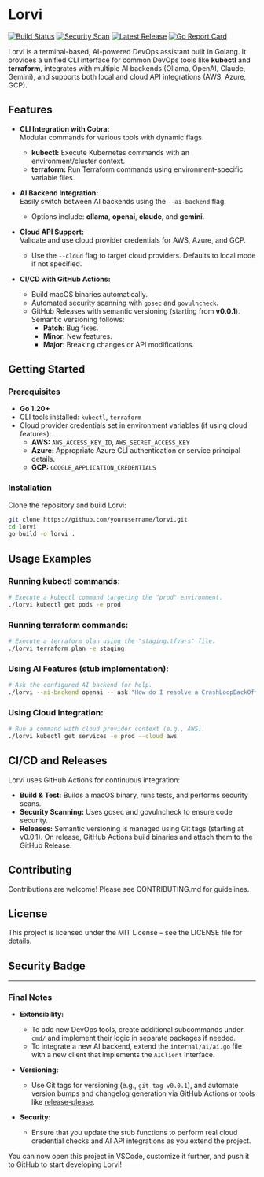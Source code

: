 # Lorvi

[![Build Status](https://github.com/muzaparoff/lorvi/actions/workflows/build.yml/badge.svg)](https://github.com/muzaparoff/lorvi/actions)
[![Security Scan](https://img.shields.io/badge/Security-passing-brightgreen)](#)
[![Latest Release](https://img.shields.io/github/v/release/muzaparoff/lorvi)](https://github.com/muzaparoff/lorvi/releases)
[![Go Report Card](https://goreportcard.com/badge/github.com/muzaparoff/lorvi)](https://goreportcard.com/report/github.com/muzaparoff/lorvi)

Lorvi is a terminal-based, AI-powered DevOps assistant built in Golang. It provides a unified CLI interface for common DevOps tools like **kubectl** and **terraform**, integrates with multiple AI backends (Ollama, OpenAI, Claude, Gemini), and supports both local and cloud API integrations (AWS, Azure, GCP).

## Features

- **CLI Integration with Cobra:**  
  Modular commands for various tools with dynamic flags.
  - **kubectl:** Execute Kubernetes commands with an environment/cluster context.
  - **terraform:** Run Terraform commands using environment-specific variable files.

- **AI Backend Integration:**  
  Easily switch between AI backends using the `--ai-backend` flag.
  - Options include: **ollama**, **openai**, **claude**, and **gemini**.

- **Cloud API Support:**  
  Validate and use cloud provider credentials for AWS, Azure, and GCP.
  - Use the `--cloud` flag to target cloud providers. Defaults to local mode if not specified.

- **CI/CD with GitHub Actions:**  
  - Build macOS binaries automatically.
  - Automated security scanning with `gosec` and `govulncheck`.
  - GitHub Releases with semantic versioning (starting from **v0.0.1**).  
  Semantic versioning follows:
    - **Patch**: Bug fixes.
    - **Minor**: New features.
    - **Major**: Breaking changes or API modifications.

## Getting Started

### Prerequisites

- **Go 1.20+**
- CLI tools installed: `kubectl`, `terraform`
- Cloud provider credentials set in environment variables (if using cloud features):
  - **AWS:** `AWS_ACCESS_KEY_ID`, `AWS_SECRET_ACCESS_KEY`
  - **Azure:** Appropriate Azure CLI authentication or service principal details.
  - **GCP:** `GOOGLE_APPLICATION_CREDENTIALS`

### Installation

Clone the repository and build Lorvi:

```bash
git clone https://github.com/yourusername/lorvi.git
cd lorvi
go build -o lorvi .
```

## Usage Examples
### Running kubectl commands:
```bash
# Execute a kubectl command targeting the "prod" environment.
./lorvi kubectl get pods -e prod
```

### Running terraform commands:
```bash
# Execute a terraform plan using the "staging.tfvars" file.
./lorvi terraform plan -e staging
```

### Using AI Features (stub implementation):
```bash
# Ask the configured AI backend for help.
./lorvi --ai-backend openai -- ask "How do I resolve a CrashLoopBackOff error?"
```

### Using Cloud Integration:
```bash
# Run a command with cloud provider context (e.g., AWS).
./lorvi kubectl get services -e prod --cloud aws
```

## CI/CD and Releases

Lorvi uses GitHub Actions for continuous integration:
- **Build & Test:**
  Builds a macOS binary, runs tests, and performs security scans.
- **Security Scanning:**
  Uses gosec and govulncheck to ensure code security.
- **Releases:**
  Semantic versioning is managed using Git tags (starting at v0.0.1).
  On release, GitHub Actions build binaries and attach them to the GitHub Release.

## Contributing

Contributions are welcome! Please see CONTRIBUTING.md for guidelines.

## License

This project is licensed under the MIT License – see the LICENSE file for details.

## Security Badge

---

### Final Notes

- **Extensibility:**  
  - To add new DevOps tools, create additional subcommands under `cmd/` and implement their logic in separate packages if needed.
  - To integrate a new AI backend, extend the `internal/ai/ai.go` file with a new client that implements the `AIClient` interface.

- **Versioning:**  
  - Use Git tags for versioning (e.g., `git tag v0.0.1`), and automate version bumps and changelog generation via GitHub Actions or tools like [release-please](https://github.com/googleapis/release-please).

- **Security:**  
  - Ensure that you update the stub functions to perform real cloud credential checks and AI API integrations as you extend the project.

You can now open this project in VSCode, customize it further, and push it to GitHub to start developing Lorvi!